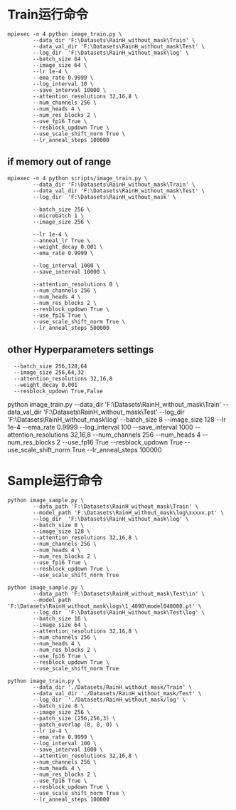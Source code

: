# Train运行命令
```shell
mpiexec -n 4 python image_train.py \
        --data_dir 'F:\Datasets\RainH_without_mask\Train' \
        --data_val_dir 'F:\Datasets\RainH_without_mask\Test' \
        --log_dir  'F:\Datasets\RainH_without_mask\log' \
        --batch_size 64 \
        --image_size 64 \
        --lr 1e-4 \
        --ema_rate 0.9999 \
        --log_interval 10 \
        --save_interval 10000 \
        --attention_resolutions 32,16,8 \
        --num_channels 256 \
        --num_heads 4 \
        --num_res_blocks 2 \
        --use_fp16 True \
        --resblock_updown True \
        --use_scale_shift_norm True \
        --lr_anneal_steps 100000
```
## if memory out of range 
```shell
mpiexec -n 4 python scripts/image_train.py \
        --data_dir 'F:\Datasets\RainH_without_mask\Train' \
        --data_val_dir 'F:\Datasets\RainH_without_mask\Test' \
        --log_dir  'F:\Datasets\RainH_without_mask' \
        
        --batch_size 256 \
        --microbatch 1 \
        --image_size 256 \
        
        --lr 1e-4 \
        --anneal_lr True \
        --weight_decay 0.001 \
        --ema_rate 0.9999 \
        
        --log_interval 1000 \
        --save_interval 10000 \
        
        --attention_resolutions 8 \
        --num_channels 256 \
        --num_heads 4 \
        --num_res_blocks 2 \
        --resblock_updown True \
        --use_fp16 True \
        --use_scale_shift_norm True \
        --lr_anneal_steps 500000
```

## other Hyperparameters settings
```shell
  --batch_size 256,128,64 
  --image_size 256,64,32 
  --attention_resolutions 32,16,8
  --weight_decay 0.001 
  --resblock_updown True,False
```
python image_train.py --data_dir 'F:\Datasets\RainH_without_mask\Train' --data_val_dir 'F:\Datasets\RainH_without_mask\Test' --log_dir  'F:\Datasets\RainH_without_mask\log' --batch_size 8 --image_size 128 --lr 1e-4 --ema_rate 0.9999 --log_interval 100 --save_interval 1000 --attention_resolutions 32,16,8 --num_channels 256 --num_heads 4 --num_res_blocks 2 --use_fp16 True --resblock_updown True --use_scale_shift_norm True --lr_anneal_steps 100000


# Sample运行命令
```shellx
python image_sample.py \
        --data_path 'F:\Datasets\RainH_without_mask\Train' \
        --model_path 'F:\Datasets\RainH_without_mask\log\xxxxx.pt' \
        --log_dir  'F:\Datasets\RainH_without_mask\log' \
        --batch_size 8 \
        --image_size 128 \
        --attention_resolutions 32,16,8 \
        --num_channels 256 \
        --num_heads 4 \
        --num_res_blocks 2 \
        --use_fp16 True \
        --resblock_updown True \
        --use_scale_shift_norm True
```

```shellx
python image_sample.py \
        --data_path 'F:\Datasets\RainH_without_mask\Test\in' \
        --model_path 'F:\Datasets\RainH_without_mask\logs\1_4090\model040000.pt' \
        --log_dir  'F:\Datasets\RainH_without_mask\Test\log' \
        --batch_size 16 \
        --image_size 64 \
        --attention_resolutions 32,16,8 \
        --num_channels 256 \
        --num_heads 4 \
        --num_res_blocks 2 \
        --use_fp16 True \
        --resblock_updown True \
        --use_scale_shift_norm True
```


```shellx
python image_train.py \
        --data_dir './Datasets/RainH_without_mask/Train' \
        --data_val_dir './Datasets/RainH_without_mask/Test' \
        --log_dir  './Datasets/RainH_without_mask/log' \
        --batch_size 8 \
        --image_size 256 \
        --patch_size (256,256,3) \
        --patch_overlap (8, 8, 0) \
        --lr 1e-4 \
        --ema_rate 0.9999 \
        --log_interval 100 \
        --save_interval 1000 \
        --attention_resolutions 32,16,8 \
        --num_channels 256 \
        --num_heads 4 \
        --num_res_blocks 2 \
        --use_fp16 True \
        --resblock_updown True \
        --use_scale_shift_norm True \
        --lr_anneal_steps 100000
```
